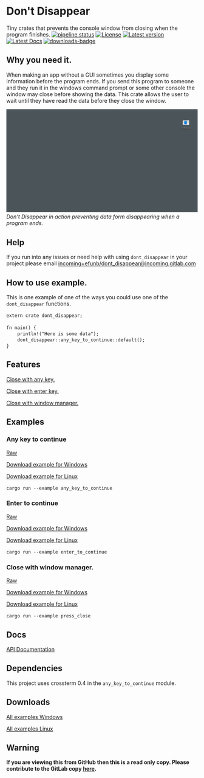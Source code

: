 # Don't Disappear
Tiny crates that prevents the console window from closing when the program finishes.
[![pipeline status](https://gitlab.com/efunb/dont_disappear/badges/master/pipeline.svg)](https://gitlab.com/efunb/noughts_and_crosses/commits/master)
[![License](https://img.shields.io/crates/l/dont_disappear.svg)](https://crates.io/crates/dont_disappear)
[![Latest version](https://img.shields.io/crates/v/dont_disappear.svg)](https://crates.io/crates/dont_disappear)
[![Latest Docs](https://docs.rs/dont_disappear/badge.svg)](https://docs.rs/dont_disappear/)
[![downloads-badge](https://img.shields.io/crates/d/dont_disappear.svg)](https://crates.io/crates/dont_disappear)

## Why you need it.

When making an app without a GUI sometimes you display some information before the program ends. If you send this program to someone and they run it in the windows command prompt or some other console the window may close before showing the data. This crate allows the user to wait until they have read the data before they close the window.

![Example of Don't Disappear in action](example.gif)
*Don't Disappear in action preventing data form disappearing when a program ends.*

## Help

If you run into any issues or need help with using `dont_disappear` in your project please email [incoming+efunb/dont_disappear@incoming.gitlab.com](mailto:incoming+efunb/dont_disappear@incoming.gitlab.com)

## How to use example.

This is one example of one of the ways you could use one of the `dont_disappear` functions.

```rust, no_run
extern crate dont_disappear;

fn main() {
    println!("Here is some data");
    dont_disappear::any_key_to_continue::default();
}
```


## Features

[Close with any key.](https://docs.rs/dont_disappear/2.1.8/dont_disappear/any_key_to_continue/index.html)

[Close with enter key.](https://docs.rs/dont_disappear/2.1.8/dont_disappear/enter_to_continue/index.html)

[Close with window manager.](https://docs.rs/dont_disappear/2.1.8/dont_disappear/fn.press_close.html)

## Examples

### Any key to continue
[Raw](https://gitlab.com/efunb/dont_disappear/raw/master/examples/any_key_to_continue.rs)

[Download example for Windows](https://gitlab.com/efunb/dont_disappear/-/jobs/artifacts/master/raw/files/any_key_to_continue.exe?job=windows-optimized)

[Download example for Linux](https://gitlab.com/efunb/dont_disappear/-/jobs/artifacts/master/raw/files/any_key_to_continue?job=linux-optimized)

```
cargo run --example any_key_to_continue
```

### Enter to continue
[Raw](https://gitlab.com/efunb/dont_disappear/raw/master/examples/enter_to_continue.rs)

[Download example for Windows](https://gitlab.com/efunb/dont_disappear/-/jobs/artifacts/master/raw/files/enter_to_continue.exe?job=windows-optimized)

[Download example for Linux](https://gitlab.com/efunb/dont_disappear/-/jobs/artifacts/master/raw/files/enter_to_continue?job=linux-optimized)

```
cargo run --example enter_to_continue
```

### Close with window manager.
[Raw](https://gitlab.com/efunb/dont_disappear/raw/master/examples/press_close.rs)

[Download example for Windows](https://gitlab.com/efunb/dont_disappear/-/jobs/artifacts/master/raw/files/press_close.exe?job=windows-optimized)

[Download example for Linux](https://gitlab.com/efunb/dont_disappear/-/jobs/artifacts/master/raw/files/press_close?job=linux-optimized)

```
cargo run --example press_close
```



## Docs

[API Documentation](https://docs.rs/dont_disappear/)

## Dependencies

This project uses crossterm 0.4 in the `any_key_to_continue` module.

## Downloads

[All examples Windows](https://gitlab.com/efunb/dont_disappear/-/jobs/artifacts/master/download?job=windows-optimized)

[All examples Linux](https://gitlab.com/efunb/dont_disappear/-/jobs/artifacts/master/download?job=linux-optimized)

## **Warning**

**If you are viewing this from GitHub then this is a read only copy. Please contribute to the GitLab copy [here](https://gitlab.com/efunb/dont_disappear).**

